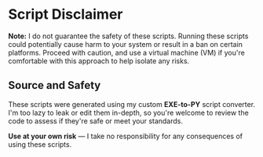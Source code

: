 # Script Disclaimer

**Note:** I do not guarantee the safety of these scripts. Running these scripts could potentially cause harm to your system or result in a ban on certain platforms. Proceed with caution, and use a virtual machine (VM) if you're comfortable with this approach to help isolate any risks.

## Source and Safety

These scripts were generated using my custom **EXE-to-PY** script converter. I'm too lazy to leak or edit them in-depth, so you're welcome to review the code to assess if they're safe or meet your standards.

**Use at your own risk** — I take no responsibility for any consequences of using these scripts.
